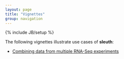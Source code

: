 ```yaml
---
layout: page
title: "Vignettes"
group: navigation
---
```


{% include JB/setup %}

The following vignettes illustrate use cases of __sleuth__:

- [Combining data from multiple RNA-Seq experiments](http://achri.blogspot.com/2017/03/combining-rnaseq-experiments-to-find.html)
